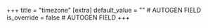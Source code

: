 +++
title = "timezone"
[extra]
default_value = "" # AUTOGEN FIELD
is_override = false # AUTOGEN FIELD
+++